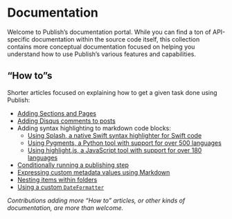 # Documentation

Welcome to Publish’s documentation portal. While you can find a ton of API-specific documentation within the source code itself, this collection contains more conceptual documentation focused on helping you understand how to use Publish’s various features and capabilities.

## “How to”s

Shorter articles focused on explaining how to get a given task done using Publish:

- [Adding Sections and Pages](HowTo/adding-sections-and-pages.md)
- [Adding Disqus comments to posts](HowTo/adding-disqus-comments-to-item-pages.md)
- Adding syntax highlighting to markdown code blocks:
    - [Using Splash, a native Swift syntax highlighter for Swift code](HowTo/SyntaxHighlighting/using-splash.md)
    - [Using Pygments, a Python tool with support for over 500 languages](HowTo/SyntaxHighlighting/using-pygments.md)
    - [Using highlight.js, a JavaScript tool with support for over 180 languages](HowTo/SyntaxHighlighting/using-highlight-js.md)
- [Conditionally running a publishing step](HowTo/conditionally-run-a-step.md)
- [Expressing custom metadata values using Markdown](HowTo/custom-markdown-metadata-values.md)
- [Nesting items within folders](HowTo/nested-items.md)
- [Using a custom `DateFormatter`](HowTo/using-a-custom-date-formatter.md)

*Contributions adding more “How to” articles, or other kinds of documentation, are more than welcome.*
